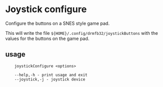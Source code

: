 # Joystick configure

Configure the buttons on a SNES style game pad.

This will write the file `${HOME}/.config/drmfb32/joystickButtons` with the values for the buttons on the game pad.

## usage
        joystickConfigure <options>

        --help,-h - print usage and exit
        --joystick,-j - joystick device

